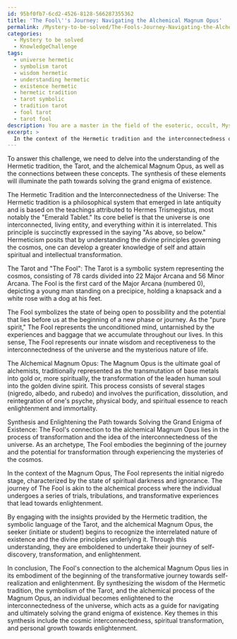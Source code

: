 ```yaml
---
id: 95bf0fb7-6cd2-4526-8128-566287355362
title: 'The Fool\''s Journey: Navigating the Alchemical Magnum Opus'
permalink: /Mystery-to-be-solved/The-Fools-Journey-Navigating-the-Alchemical-Magnum-Opus/
categories:
  - Mystery to be solved
  - KnowledgeChallenge
tags:
  - universe hermetic
  - symbolism tarot
  - wisdom hermetic
  - understanding hermetic
  - existence hermetic
  - hermetic tradition
  - tarot symbolic
  - tradition tarot
  - fool tarot
  - tarot fool
description: You are a master in the field of the esoteric, occult, Mystery to be solved and Education. You are a writer of tests, challenges, books and deep knowledge on Mystery to be solved for initiates and students to gain deep insights and understanding from. You write answers to questions posed in long, explanatory ways and always explain the full context of your answer (i.e., related concepts, formulas, examples, or history), as well as the step-by-step thinking process you take to answer the challenges. Be rigorous and thorough, and summarize the key themes, ideas, and conclusions at the end.
excerpt: > 
  In the context of the Hermetic tradition and the interconnectedness of the universe, decipher the symbolic language embedded within Tarot's "The Fool" and find the connection between this archetype and the alchemical Magnum Opus, explaining how their synthesis enlightens the path towards solving the grand enigma of existence.
---
```

To answer this challenge, we need to delve into the understanding of the Hermetic tradition, the Tarot, and the alchemical Magnum Opus, as well as the connections between these concepts. The synthesis of these elements will illuminate the path towards solving the grand enigma of existence.

The Hermetic Tradition and the Interconnectedness of the Universe:
The Hermetic tradition is a philosophical system that emerged in late antiquity and is based on the teachings attributed to Hermes Trismegistus, most notably the "Emerald Tablet." Its core belief is that the universe is one interconnected, living entity, and everything within it is interrelated. This principle is succinctly expressed in the saying "As above, so below." Hermeticism posits that by understanding the divine principles governing the cosmos, one can develop a greater knowledge of self and attain spiritual and intellectual transformation.

The Tarot and "The Fool":
The Tarot is a symbolic system representing the cosmos, consisting of 78 cards divided into 22 Major Arcana and 56 Minor Arcana. The Fool is the first card of the Major Arcana (numbered 0), depicting a young man standing on a precipice, holding a knapsack and a white rose with a dog at his feet.

The Fool symbolizes the state of being open to possibility and the potential that lies before us at the beginning of a new phase or journey. As the "pure spirit," The Fool represents the unconditioned mind, untarnished by the experiences and baggage that we accumulate throughout our lives. In this sense, The Fool represents our innate wisdom and receptiveness to the interconnectedness of the universe and the mysterious nature of life.

The Alchemical Magnum Opus:
The Magnum Opus is the ultimate goal of alchemists, traditionally represented as the transmutation of base metals into gold or, more spiritually, the transformation of the leaden human soul into the golden divine spirit. This process consists of several stages (nigredo, albedo, and rubedo) and involves the purification, dissolution, and reintegration of one's psyche, physical body, and spiritual essence to reach enlightenment and immortality.

Synthesis and Enlightening the Path towards Solving the Grand Enigma of Existence:
The Fool's connection to the alchemical Magnum Opus lies in the process of transformation and the idea of the interconnectedness of the universe. As an archetype, The Fool embodies the beginning of the journey and the potential for transformation through experiencing the mysteries of the cosmos.

In the context of the Magnum Opus, The Fool represents the initial nigredo stage, characterized by the state of spiritual darkness and ignorance. The journey of The Fool is akin to the alchemical process where the individual undergoes a series of trials, tribulations, and transformative experiences that lead towards enlightenment.

By engaging with the insights provided by the Hermetic tradition, the symbolic language of the Tarot, and the alchemical Magnum Opus, the seeker (initiate or student) begins to recognize the interrelated nature of existence and the divine principles underlying it. Through this understanding, they are emboldened to undertake their journey of self-discovery, transformation, and enlightenment.

In conclusion, The Fool's connection to the alchemical Magnum Opus lies in its embodiment of the beginning of the transformative journey towards self-realization and enlightenment. By synthesizing the wisdom of the Hermetic tradition, the symbolism of the Tarot, and the alchemical process of the Magnum Opus, an individual becomes enlightened to the interconnectedness of the universe, which acts as a guide for navigating and ultimately solving the grand enigma of existence. Key themes in this synthesis include the cosmic interconnectedness, spiritual transformation, and personal growth towards enlightenment.
